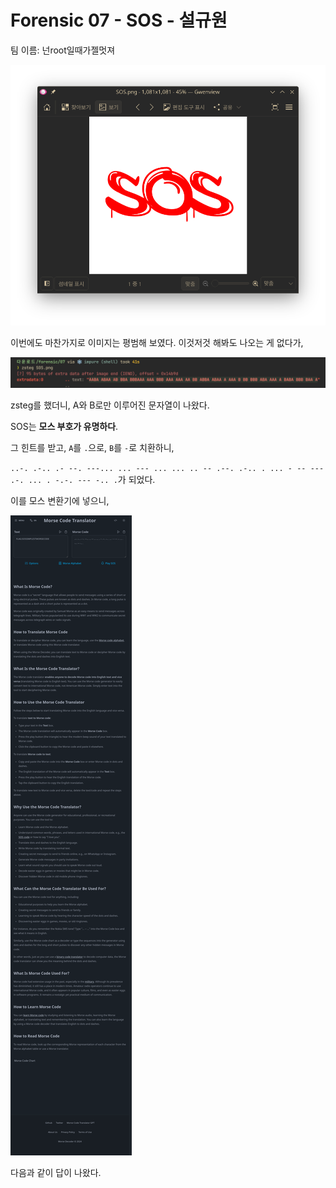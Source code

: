 # Forensic 07 - SOS - 설규원

팀 이름: 넌root일때가젤멋져

![alt text](image.png)

이번에도 마찬가지로 이미지는 평범해 보였다. 이것저것 해봐도 나오는 게 없다가,

![alt text](image-2.png)

zsteg를 했더니, A와 B로만 이루어진 문자열이 나왔다.

SOS는 **모스 부호가 유명하다**.

그 힌트를 받고, `A`를 `.`으로, `B`를 `-`로 치환하니,

`..-. .-.. .- --. ---... ... --- ... ... .. -- .--. .-.. . ... - -- --- .-. ... . -.-. --- -.. .`가 되었다.

이를 모스 변환기에 넣으니,

![alt text](image-3.png)

다음과 같이 답이 나왔다.
